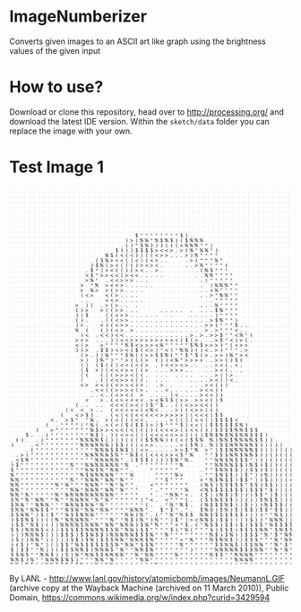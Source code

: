 # ImageNumberizer
Converts given images to an ASCII art like graph using the brightness values of the given input

# How to use?
Download or clone this repository, head over to http://processing.org/ and download the latest IDE version. Within the   `sketch/data` folder you can replace the image with your own. 

# Test Image 1
![Johann von Neumann](imgNumberizer/portrait.jpg)

By LANL - http://www.lanl.gov/history/atomicbomb/images/NeumannL.GIF (archive copy at the Wayback Machine (archived on 11 March 2010)), Public Domain, https://commons.wikimedia.org/w/index.php?curid=3429594

